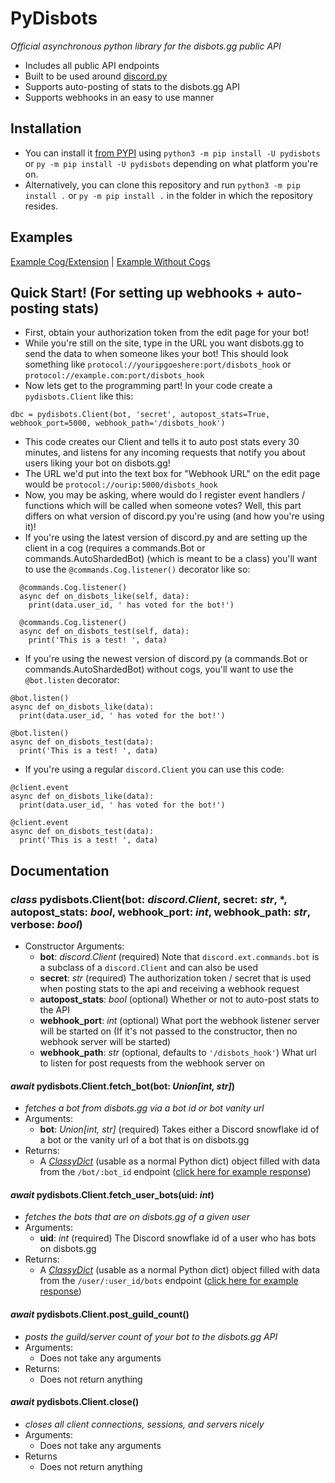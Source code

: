 # PyDisbots
*Official asynchronous python library for the disbots.gg public API*

- Includes all public API endpoints
- Built to be used around [discord.py](https://discordpy.readthedocs.io/en/latest/)
- Supports auto-posting of stats to the disbots.gg API
- Supports webhooks in an easy to use manner

## Installation
* You can install it [from PYPI](https://pypi.org/project/pydisbots) using `python3 -m pip install -U pydisbots` or `py -m pip install -U pydisbots` depending on what platform you're on.
* Alternatively, you can clone this repository and run `python3 -m pip install .` or `py -m pip install .` in the folder in which the repository resides.

## Examples
[Example Cog/Extension](https://github.com/disbots-gg/pydisbots/blob/master/examples/discord.py%20example%20cog/disbots.py)
 |
[Example Without Cogs](https://github.com/disbots-gg/pydisbots/blob/master/examples/with%20commands.Bot%20outside%20a%20cog/bot.py)

## Quick Start! (For setting up webhooks + auto-posting stats)
* First, obtain your authorization token from the edit page for your bot!
* While you're still on the site, type in the URL you want disbots.gg to send the data to when someone likes your bot! This should look something like `protocol://youripgoeshere:port/disbots_hook` or `protocol://example.com:port/disbots_hook`
* Now lets get to the programming part! In your code create a `pydisbots.Client` like this:
```
dbc = pydisbots.Client(bot, 'secret', autopost_stats=True, webhook_port=5000, webhook_path='/disbots_hook')
```
* This code creates our Client and tells it to auto post stats every 30 minutes, and listens for any incoming requests that notify you about users liking your bot on disbots.gg!
* The URL we'd put into the text box for "Webhook URL" on the edit page would be `protocol://ourip:5000/disbots_hook`
* Now, you may be asking, where would do I register event handlers / functions which will be called when someone votes? Well, this part differs on what version of discord.py you're using (and how you're using it)!
* If you're using the latest version of discord.py and are setting up the client in a cog (requires a commands.Bot or commands.AutoShardedBot) (which is meant to be a class) you'll want to use the `@commands.Cog.listener()` decorator like so:
```
  @commands.Cog.listener()
  async def on_disbots_like(self, data):
    print(data.user_id, ' has voted for the bot!')

  @commands.Cog.listener()
  async def on_disbots_test(self, data):
    print('This is a test! ', data)
```
* If you're using the newest version of discord.py (a commands.Bot or commands.AutoShardedBot) without cogs, you'll want to use the `@bot.listen` decorator:
```
@bot.listen()
async def on_disbots_like(data):
  print(data.user_id, ' has voted for the bot!')

@bot.listen()
async def on_disbots_test(data):
  print('This is a test! ', data)
```
* If you're using a regular `discord.Client` you can use this code:
```
@client.event
async def on_disbots_like(data):
  print(data.user_id, ' has voted for the bot!')

@client.event
async def on_disbots_test(data):
  print('This is a test! ', data)
```

## Documentation
### *class* pydisbots.**Client**(bot: *discord.Client*, secret: *str*, \*, autopost_stats: *bool*, webhook_port: *int*, webhook_path: *str*, verbose: *bool*)
* Constructor Arguments:
  * **bot**: *discord.Client* (required) Note that `discord.ext.commands.bot` is a subclass of a `discord.Client` and can also be used
  * **secret**: *str* (required) The authorization token / secret that is used when posting stats to the api and receiving a webhook request
  * **autopost_stats**: *bool* (optional) Whether or not to auto-post stats to the API
  * **webhook_port**: *int* (optional) What port the webhook listener server will be started on (If it's not passed to the constructor, then no webhook server will be started)
  * **webhook_path**: *str* (optional, defaults to `'/disbots_hook'`) What url to listen for post requests from the webhook server on

#### *await* pydisbots.Client.**fetch_bot**(bot: *Union[int, str]*)
* *fetches a bot from disbots.gg via a bot id or bot vanity url*
* Arguments:
  * **bot**: *Union[int, str]* (required) Takes either a Discord snowflake id of a bot or the vanity url of a bot that is on disbots.gg
* Returns:
  * A [*ClassyDict*](https://github.com/Iapetus-11/classy-json#how-do-i-use-classy-json) (usable as a normal Python dict) object filled with data from the `/bot/:bot_id` endpoint ([click here for example response](https://docs.disbots.gg/reference/bots))

#### *await* pydisbots.Client.**fetch_user_bots**(uid: *int*)
* *fetches the bots that are on disbots.gg of a given user*
* Arguments:
  * **uid**: *int* (required) The Discord snowflake id of a user who has bots on disbots.gg
* Returns:
  * A [*ClassyDict*](https://github.com/Iapetus-11/classy-json#how-do-i-use-classy-json) (usable as a normal Python dict) object filled with data from the `/user/:user_id/bots` endpoint ([click here for example response](https://docs.disbots.gg/reference/users))

#### *await* pydisbots.Client.**post_guild_count**()
* *posts the guild/server count of your bot to the disbots.gg API*
* Arguments:
  * Does not take any arguments
* Returns:
  * Does not return anything

#### *await* pydisbots.Client.**close**()
* *closes all client connections, sessions, and servers nicely*
* Arguments:
  * Does not take any arguments
* Returns
  * Does not return anything
